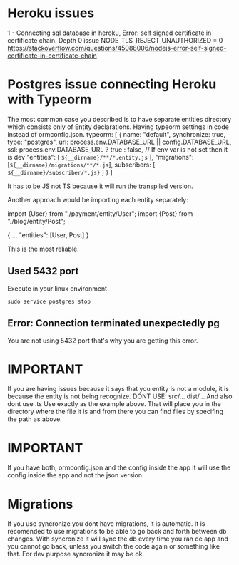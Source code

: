 # Heroku issues

1 - Connecting sql database in heroku,
Error: self signed certificate in certificate chain.
Depth 0 issue
NODE_TLS_REJECT_UNAUTHORIZED = 0
https://stackoverflow.com/questions/45088006/nodejs-error-self-signed-certificate-in-certificate-chain

# Postgres issue connecting Heroku with Typeorm

The most common case you described is to have separate entities directory which consists only of Entity declarations.
Having typeorm settings in code instead of ormconfig.json.
typeorm: [
{
name: "default",
synchronize: true,
type: "postgres",
url: process.env.DATABASE_URL || config.DATABASE_URL,
ssl: process.env.DATABASE_URL ? true : false, // If env var is not set then it is dev
"entities": [
`${__dirname}/**/*.entity.js`
],
"migrations": [`${__dirname}/migrations/**/*.js`],
subscribers: [
`${__dirname}/subscriber/*.js}`
]
}
]

It has to be JS not TS because it will run the transpiled version.

Another approach would be importing each entity separately:

import {User} from "./payment/entity/User";
import {Post} from "./blog/entity/Post";

{
...
"entities": [User, Post]
}

This is the most reliable.

## Used 5432 port

Execute in your linux environment

```
sudo service postgres stop
```

## Error: Connection terminated unexpectedly pg

You are not using 5432 port that's why you are getting this error.

# IMPORTANT

If you are having issues because it says that you entity is not a module, it is because the entity is not being recognize. DONT USE:
src/...
dist/...
And also dont use
.ts
Use exactly as the example above. That will place you in the directory where the file it is and from there you can find files by specifing the path as above.

# IMPORTANT

If you have both, ormconfig.json and the config inside the app it will use the config inside the app and not the json version.

# Migrations

If you use syncronize you dont have migrations, it is automatic. It is recomended to use migrations to be able to go back and forth between db changes. With syncronize it will sync the db every time you ran de app and you cannot go back, unless you switch the code again or something like that. For dev purpose syncronize it may be ok.
